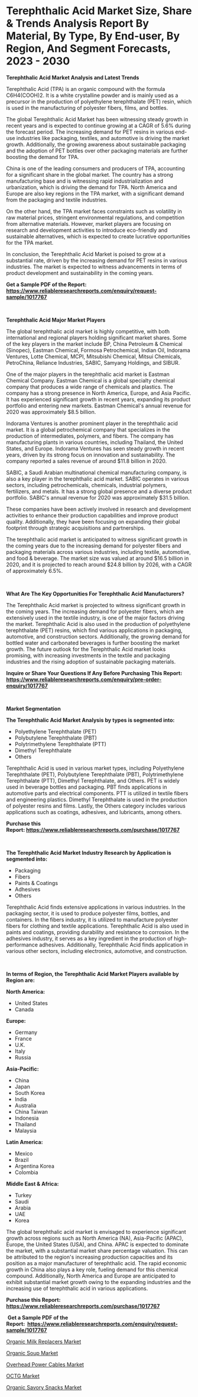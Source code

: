 <p><h1>Terephthalic Acid Market Size, Share & Trends Analysis Report By Material, By Type, By End-user, By Region, And Segment Forecasts, 2023 - 2030</h1></p><p><strong>Terephthalic Acid Market Analysis and Latest Trends</strong></p>
<p><p>Terephthalic Acid (TPA) is an organic compound with the formula C6H4(COOH)2. It is a white crystalline powder and is mainly used as a precursor in the production of polyethylene terephthalate (PET) resin, which is used in the manufacturing of polyester fibers, films, and bottles.</p><p>The global Terephthalic Acid Market has been witnessing steady growth in recent years and is expected to continue growing at a CAGR of 5.6% during the forecast period. The increasing demand for PET resins in various end-use industries like packaging, textiles, and automotive is driving the market growth. Additionally, the growing awareness about sustainable packaging and the adoption of PET bottles over other packaging materials are further boosting the demand for TPA.</p><p>China is one of the leading consumers and producers of TPA, accounting for a significant share in the global market. The country has a strong manufacturing base and is witnessing rapid industrialization and urbanization, which is driving the demand for TPA. North America and Europe are also key regions in the TPA market, with a significant demand from the packaging and textile industries.</p><p>On the other hand, the TPA market faces constraints such as volatility in raw material prices, stringent environmental regulations, and competition from alternative materials. However, market players are focusing on research and development activities to introduce eco-friendly and sustainable alternatives, which is expected to create lucrative opportunities for the TPA market.</p><p>In conclusion, the Terephthalic Acid Market is poised to grow at a substantial rate, driven by the increasing demand for PET resins in various industries. The market is expected to witness advancements in terms of product development and sustainability in the coming years.</p></p>
<p><strong>Get a Sample PDF of the Report:&nbsp; <a href="https://www.reliableresearchreports.com/enquiry/request-sample/1017767">https://www.reliableresearchreports.com/enquiry/request-sample/1017767</a></strong></p>
<p>&nbsp;</p>
<p><strong>Terephthalic Acid Major Market Players</strong></p>
<p><p>The global terephthalic acid market is highly competitive, with both international and regional players holding significant market shares. Some of the key players in the market include BP, China Petroleum & Chemical (Sinopec), Eastman Chemical, Formosa Petrochemical, Indian Oil, Indorama Ventures, Lotte Chemical, MCPI, Mitsubishi Chemical, Mitsui Chemicals, PetroChina, Reliance Industries, SABIC, Samyang Holdings, and SIBUR.</p><p>One of the major players in the terephthalic acid market is Eastman Chemical Company. Eastman Chemical is a global specialty chemical company that produces a wide range of chemicals and plastics. The company has a strong presence in North America, Europe, and Asia Pacific. It has experienced significant growth in recent years, expanding its product portfolio and entering new markets. Eastman Chemical's annual revenue for 2020 was approximately $8.5 billion.</p><p>Indorama Ventures is another prominent player in the terephthalic acid market. It is a global petrochemical company that specializes in the production of intermediates, polymers, and fibers. The company has manufacturing plants in various countries, including Thailand, the United States, and Europe. Indorama Ventures has seen steady growth in recent years, driven by its strong focus on innovation and sustainability. The company reported a sales revenue of around $11.8 billion in 2020.</p><p>SABIC, a Saudi Arabian multinational chemical manufacturing company, is also a key player in the terephthalic acid market. SABIC operates in various sectors, including petrochemicals, chemicals, industrial polymers, fertilizers, and metals. It has a strong global presence and a diverse product portfolio. SABIC's annual revenue for 2020 was approximately $31.5 billion.</p><p>These companies have been actively involved in research and development activities to enhance their production capabilities and improve product quality. Additionally, they have been focusing on expanding their global footprint through strategic acquisitions and partnerships.</p><p>The terephthalic acid market is anticipated to witness significant growth in the coming years due to the increasing demand for polyester fibers and packaging materials across various industries, including textile, automotive, and food & beverage. The market size was valued at around $16.5 billion in 2020, and it is projected to reach around $24.8 billion by 2026, with a CAGR of approximately 6.5%.</p></p>
<p>&nbsp;</p>
<p><strong>What Are The Key Opportunities For Terephthalic Acid Manufacturers?</strong></p>
<p><p>The Terephthalic Acid market is projected to witness significant growth in the coming years. The increasing demand for polyester fibers, which are extensively used in the textile industry, is one of the major factors driving the market. Terephthalic Acid is also used in the production of polyethylene terephthalate (PET) resins, which find various applications in packaging, automotive, and construction sectors. Additionally, the growing demand for bottled water and carbonated beverages is further boosting the market growth. The future outlook for the Terephthalic Acid market looks promising, with increasing investments in the textile and packaging industries and the rising adoption of sustainable packaging materials.</p></p>
<p><strong>Inquire or Share Your Questions If Any Before Purchasing This Report: <a href="https://www.reliableresearchreports.com/enquiry/pre-order-enquiry/1017767">https://www.reliableresearchreports.com/enquiry/pre-order-enquiry/1017767</a></strong></p>
<p>&nbsp;</p>
<p><strong>Market Segmentation</strong></p>
<p><strong>The Terephthalic Acid Market Analysis by types is segmented into:</strong></p>
<p><ul><li>Polyethylene Terephthalate (PET)</li><li>Polybutylene Terephthalate (PBT)</li><li>Polytrimethylene Terephthalate (PTT)</li><li>Dimethyl Terephthalate</li><li>Others</li></ul></p>
<p><p>Terephthalic Acid is used in various market types, including Polyethylene Terephthalate (PET), Polybutylene Terephthalate (PBT), Polytrimethylene Terephthalate (PTT), Dimethyl Terephthalate, and Others. PET is widely used in beverage bottles and packaging. PBT finds applications in automotive parts and electrical components. PTT is utilized in textile fibers and engineering plastics. Dimethyl Terephthalate is used in the production of polyester resins and films. Lastly, the Others category includes various applications such as coatings, adhesives, and lubricants, among others.</p></p>
<p><strong>Purchase this Report:&nbsp;<a href="https://www.reliableresearchreports.com/purchase/1017767">https://www.reliableresearchreports.com/purchase/1017767</a></strong></p>
<p>&nbsp;</p>
<p><strong>The Terephthalic Acid Market Industry Research by Application is segmented into:</strong></p>
<p><ul><li>Packaging</li><li>Fibers</li><li>Paints & Coatings</li><li>Adhesives</li><li>Others</li></ul></p>
<p><p>Terephthalic Acid finds extensive applications in various industries. In the packaging sector, it is used to produce polyester films, bottles, and containers. In the fibers industry, it is utilized to manufacture polyester fibers for clothing and textile applications. Terephthalic Acid is also used in paints and coatings, providing durability and resistance to corrosion. In the adhesives industry, it serves as a key ingredient in the production of high-performance adhesives. Additionally, Terephthalic Acid finds application in various other sectors, including electronics, automotive, and construction.</p></p>
<p>&nbsp;</p>
<p><strong>In terms of Region, the Terephthalic Acid Market Players available by Region are:</strong></p>
<p>
    <p> <strong> North America: </strong>
        <ul>
            <li>United States</li>
            <li>Canada</li>
        </ul>
        </p> 
    <p> <strong> Europe: </strong>
        <ul>
            <li>Germany</li>
            <li>France</li>
            <li>U.K.</li>
            <li>Italy</li>
            <li>Russia</li>
        </ul>
        </p> 
    <p> <strong> Asia-Pacific: </strong>
        <ul>
            <li>China</li>
            <li>Japan</li>
            <li>South Korea</li>
            <li>India</li>
            <li>Australia</li>
            <li>China Taiwan</li>
            <li>Indonesia</li>
            <li>Thailand</li>
            <li>Malaysia</li>
        </ul>
        </p> 
    <p> <strong> Latin America: </strong>
        <ul>
            <li>Mexico</li>
            <li>Brazil</li>
            <li>Argentina Korea</li>
            <li>Colombia</li>
        </ul>
        </p> 
    <p> <strong> Middle East & Africa: </strong>
        <ul>
            <li>Turkey</li>
            <li>Saudi</li>
            <li>Arabia</li>
            <li>UAE</li>
            <li>Korea</li>
        </ul>
    </p>
    </p>
<p><p>The global terephthalic acid market is envisaged to experience significant growth across regions such as North America (NA), Asia-Pacific (APAC), Europe, the United States (USA), and China. APAC is expected to dominate the market, with a substantial market share percentage valuation. This can be attributed to the region's increasing production capacities and its position as a major manufacturer of terephthalic acid. The rapid economic growth in China also plays a key role, fueling demand for this chemical compound. Additionally, North America and Europe are anticipated to exhibit substantial market growth owing to the expanding industries and the increasing use of terephthalic acid in various applications.</p></p>
<p><strong>Purchase this Report: <a href="https://www.reliableresearchreports.com/purchase/1017767">https://www.reliableresearchreports.com/purchase/1017767</a></strong></p>
<p>&nbsp;<strong>Get a Sample PDF of the Report:&nbsp;&nbsp;<a href="https://www.reliableresearchreports.com/enquiry/request-sample/1017767">https://www.reliableresearchreports.com/enquiry/request-sample/1017767</a></strong></p>
<p><strong></strong></p>
<p><p><a href="https://medium.com/@ashlybednar2023/organic-milk-replacers-market-size-cagr-trends-2024-2030-78bc7803508a">Organic Milk Replacers Market</a></p><p><a href="https://medium.com/@markuspagac2023/organic-soup-market-size-and-market-trends-complete-industry-overview-2023-to-2030-59d90f346f90">Organic Soup Market</a></p><p><a href="https://medium.com/@bobbyrobinson56/overhead-power-cables-market-furnishes-information-on-market-share-market-trends-and-market-b135b7ddc949">Overhead Power Cables Market</a></p><p><a href="https://medium.com/@dannyharber1978/decoding-octg-market-metrics-market-share-trends-and-growth-patterns-43f90ae24861">OCTG Market</a></p><p><a href="https://medium.com/@katlynbauch/organic-savory-snacks-nbsp-market-focuses-on-market-share-size-and-projected-forecast-till-2030-93bef6f21ed1">Organic Savory Snacks Market</a></p></p>